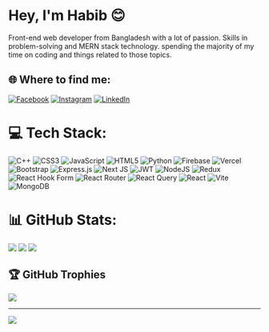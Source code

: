 
# Hey, I'm Habib 😊
Front-end web developer from Bangladesh with a lot of passion. Skills in problem-solving and MERN stack technology. spending the majority of my time on coding and things related to those topics.<br>


## 🌐 Where to find me:
[![Facebook](https://img.shields.io/badge/Facebook-%231877F2.svg?logo=Facebook&logoColor=white)](https://facebook.com/rocking.habib) [![Instagram](https://img.shields.io/badge/Instagram-%23E4405F.svg?logo=Instagram&logoColor=white)](https://instagram.com/habibb2r) [![LinkedIn](https://img.shields.io/badge/LinkedIn-%230077B5.svg?logo=linkedin&logoColor=white)](https://linkedin.com/in/habibb2r) 

# 💻 Tech Stack:
![C++](https://img.shields.io/badge/c++-%2300599C.svg?style=for-the-badge&logo=c%2B%2B&logoColor=white) ![CSS3](https://img.shields.io/badge/css3-%231572B6.svg?style=for-the-badge&logo=css3&logoColor=white) ![JavaScript](https://img.shields.io/badge/javascript-%23323330.svg?style=for-the-badge&logo=javascript&logoColor=%23F7DF1E) ![HTML5](https://img.shields.io/badge/html5-%23E34F26.svg?style=for-the-badge&logo=html5&logoColor=white) ![Python](https://img.shields.io/badge/python-3670A0?style=for-the-badge&logo=python&logoColor=ffdd54) ![Firebase](https://img.shields.io/badge/firebase-%23039BE5.svg?style=for-the-badge&logo=firebase) ![Vercel](https://img.shields.io/badge/vercel-%23000000.svg?style=for-the-badge&logo=vercel&logoColor=white) ![Bootstrap](https://img.shields.io/badge/bootstrap-%238511FA.svg?style=for-the-badge&logo=bootstrap&logoColor=white) ![Express.js](https://img.shields.io/badge/express.js-%23404d59.svg?style=for-the-badge&logo=express&logoColor=%2361DAFB) ![Next JS](https://img.shields.io/badge/Next-black?style=for-the-badge&logo=next.js&logoColor=white) ![JWT](https://img.shields.io/badge/JWT-black?style=for-the-badge&logo=JSON%20web%20tokens) ![NodeJS](https://img.shields.io/badge/node.js-6DA55F?style=for-the-badge&logo=node.js&logoColor=white) ![Redux](https://img.shields.io/badge/redux-%23593d88.svg?style=for-the-badge&logo=redux&logoColor=white) ![React Hook Form](https://img.shields.io/badge/React%20Hook%20Form-%23EC5990.svg?style=for-the-badge&logo=reacthookform&logoColor=white) ![React Router](https://img.shields.io/badge/React_Router-CA4245?style=for-the-badge&logo=react-router&logoColor=white) ![React Query](https://img.shields.io/badge/-React%20Query-FF4154?style=for-the-badge&logo=react%20query&logoColor=white) ![React](https://img.shields.io/badge/react-%2320232a.svg?style=for-the-badge&logo=react&logoColor=%2361DAFB) ![Vite](https://img.shields.io/badge/vite-%23646CFF.svg?style=for-the-badge&logo=vite&logoColor=white) ![MongoDB](https://img.shields.io/badge/MongoDB-%234ea94b.svg?style=for-the-badge&logo=mongodb&logoColor=white)
# 📊 GitHub Stats:
![](https://github-readme-stats.vercel.app/api?username=habibb2r&theme=merko&hide_border=true&include_all_commits=false&count_private=false)
![](https://github-readme-stats.vercel.app/api/top-langs/?username=habibb2r&theme=merko&hide_border=true&include_all_commits=false&count_private=false&layout=compact)
![](https://github-readme-streak-stats.herokuapp.com/?user=habibb2r&theme=merko&hide_border=true)

## 🏆 GitHub Trophies
![](https://github-profile-trophy.vercel.app/?username=habibb2r&theme=radical&no-frame=false&no-bg=false&margin-w=4)

---
[![](https://visitcount.itsvg.in/api?id=habibb2r&icon=3&color=3)](https://visitcount.itsvg.in)



